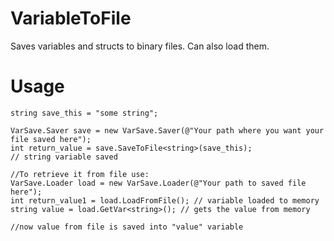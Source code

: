 # VariableToFile
Saves variables and structs to binary files.
Can also load them.

<h1>Usage</h1>

```
string save_this = "some string";

VarSave.Saver save = new VarSave.Saver(@"Your path where you want your file saved here");
int return_value = save.SaveToFile<string>(save_this);
// string variable saved

//To retrieve it from file use:
VarSave.Loader load = new VarSave.Loader(@"Your path to saved file here");
int return_value1 = load.LoadFromFile(); // variable loaded to memory
string value = load.GetVar<string>(); // gets the value from memory

//now value from file is saved into "value" variable

```
